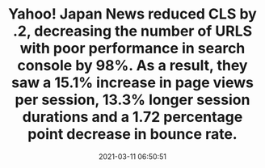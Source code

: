 ---
layout: post
title:  "Yahoo! Japan News reduced CLS by .2, decreasing the number of URLS with poor performance in search console by 98%. As a result, they saw a 15.1% increase in page views per session, 13.3% longer session durations and a 1.72 percentage point decrease in bounce rate."
storySource: "https://web.dev/yahoo-japan-news/"
date:   2021-03-11 06:50:51
tags:
 - "page views"
 - sessions
 - "bounce rate"
 - "session duration"
 - "2021"
 - core web vitals
permalink: "/{{ page.date | date: '%Y/%m/%d' }}/{{ page.fileSlug }}/"
---